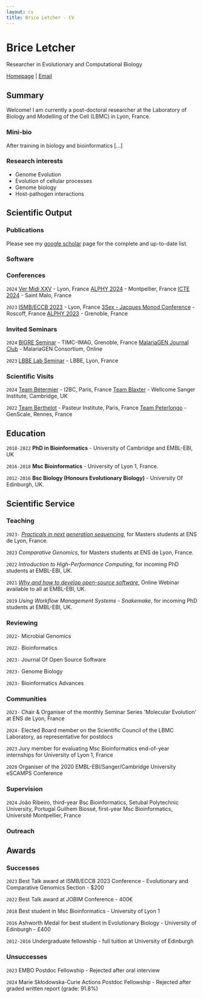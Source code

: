 ```yaml
---
layout: cv
title: Brice Letcher - CV
---
```

# Brice Letcher
Researcher in Evolutionary and Computational Biology


<div id="webaddress">
<a href="https://www.ens-lyon.fr/LBMC/equipes/NematodeCell?set_language=en&cl=en">Homepage</a>
| <a href="brice.letcher@ens-lyon.fr">Email</a>
</div>

## Summary

Welcome! I am currently a post-doctoral researcher at the Laboratory of Biology and Modelling of the Cell (LBMC) in Lyon, France.

### Mini-bio

After training in biology and bioinformatics [...]

### Research interests

* Genome Evolution
* Evolution of cellular processes
* Genome biology
* Host-pathogen interactions


## Scientific Output

### Publications

Please see my [google scholar](https://scholar.google.com/citations?user=4KXvLoIAAAAJ&hl=fr&oi=ao) page for the complete and up-to-date list.

### Software

### Conferences

`2024`
[Ver Midi XXV](https://vermidi25.sciencesconf.org/) - Lyon, France
[ALPHY 2024](https://alphy2024.sciencesconf.org/resource/page/id/1) - Montpellier, France
[ICTE 2024](https://icte2024.sciencesconf.org/) - Saint Malo, France

`2023`
[ISMB/ECCB 2023](https://www.iscb.org/ismbeccb2023) - Lyon, France
[3Sex - Jacques Monod Conference](https://www.insb.cnrs.fr/fr/sex-unfolded-sex-asex-sexes) - Roscoff, France
[ALPHY 2023](https://alphy-aiem-2023.sciencesconf.org/) - Grenoble, France

### Invited Seminars

`2024`
[BIGRE Seminar](https://bi-gre.github.io/) - TIMC-IMAG, Grenoble, France
[MalariaGEN Journal Club](https://youtu.be/vubawpY1tTA?feature=shared) - MalariaGEN Consortium, Online

`2023`
[LBBE Lab Seminar](https://lbbe.univ-lyon1.fr/fr) - LBBE, Lyon, France

### Scientific Visits

`2024`
[Team Bétermier](https://www.i2bc.paris-saclay.fr/equipe-programmed-genome-rearrangements/) - I2BC, Paris, France
[Team Blaxter](https://www.sanger.ac.uk/group/blaxter-group/) - Wellcome Sanger Institute, Cambridge, UK

`2022`
[Team Berthelot](https://research.pasteur.fr/en/team/comparative-functional-genomics/) - Pasteur Institute, Paris, France
[Team Peterlongo](https://team.inria.fr/genscale/) - GenScale, Rennes, France


## Education

`2018-2022`
__PhD in Bioinformatics__ - University of Cambridge and EMBL-EBI, UK

`2016-2018`
__Msc Bioinformatics__ - University of Lyon 1, France.


`2012-2016`
__Bsc Biology (Honours Evolutionary Biology)__ - University Of Edinburgh, UK.


## Scientific Service


### Teaching

`2023-`
[_Practicals in next generation sequencing_](https://biologie.ens-lyon.fr/masterbiosciences/presentation-des-ue/les-ue-pratique/practicals-in-NGS), for Masters students at ENS de Lyon, France.

`2023`
_Comparative Genomics_, for Masters students at ENS de Lyon, France.

`2022`
_Introduction to High-Performance Computing_, for incoming PhD students at EMBL-EBI, UK.

`2021`
[_Why and how to develop open-source software_](https://www.ebi.ac.uk/training/events/open-access-why-build-open-source-software-and-how-do-it-successfully/), Online Webinar available to all at EMBL-EBI, UK.

`2019`
_Using Workflow Management Systems - Snakemake_, for incoming PhD students at EMBL-EBI, UK.


### Reviewing

`2022-`
Microbial Genomics

`2022-`
Bioinformatics

`2023-`
Journal Of Open Source Software

`2023-`
Genome Biology

`2023-`
Bioinformatics Advances

### Communities

`2023-`
Chair & Organiser of the monthly Seminar Series 'Molecular Evolution' at ENS de Lyon, France

`2024-`
Elected Board member on the Scientific Council of the LBMC Laboratory, as representative for postdocs

`2023`
Jury member for evaluating Msc Bioinformatics end-of-year internships for University of Lyon 1, France

`2020`
Organiser of the 2020 EMBL-EBI/Sanger/Cambridge University eSCAMPS Conference

### Supervision

`2024`
João Ribeiro, third-year Bsc Bioinformatics, Setubal Polytechnic University, Portugal
Guilhem Biossé, first-year Msc Bioinformatics, Université Montpellier, France

### Outreach

## Awards

### Successes

`2023`
Best Talk award at ISMB/ECCB 2023 Conference - Evolutionary and Comparative Genomics Section - $200

`2022`
Best Talk award at JOBIM Conference - 400€

`2018`
Best student in Msc Bioinformatics - University of Lyon 1

`2016`
Ashworth Medal for best student in Evolutionary Biology - University of Edinburgh - £400

`2012-2016`
Undergraduate fellowship - full tuition at University of Edinburgh

### Unsuccesses

`2023`
EMBO Postdoc Fellowship - Rejected after oral interview

`2024`
Marie Skłodowska-Curie Actions Postdoc Fellowship - Rejected after graded written report (grade: 91.8%)



<!-- ### Footer

Last updated: May 2013 -->


